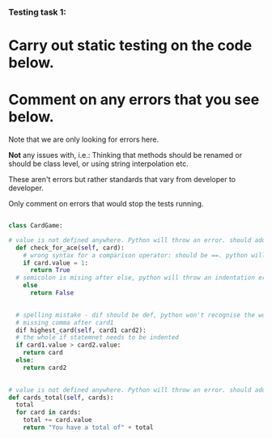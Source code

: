 ### Testing task 1:

# Carry out static testing on the code below.
# Comment on any errors that you see below.

Note that we are only looking for errors here.

**Not** any issues with, i.e.: 
Thinking that methods should be renamed or should be class level, or using string interpolation etc. 

These aren't errors but rather standards that vary from developer to developer. 

Only comment on errors that would stop the tests running.

```python

class CardGame:

# value is not defined anywhere. Python will throw an error. should add value as a parameter, unless it is defined in the class Card
  def check_for_ace(self, card):
    # wrong syntax for a comparison operator: should be ==. python will throw an indentation error
    if card.value = 1:
      return True
  # semicolon is mising after else, python will throw an indentation error
    else
      return False
   

  # spelling mistake - dif should be def, python won't recognise the word and won't run the function
  # missing comma after card1
  dif highest_card(self, card1 card2):
  # the whole if statemnet needs to be indented
  if card1.value > card2.value:
    return card
  else:
    return card2
  

# value is not defined anywhere. Python will throw an error. should add value as a parameter, unless it is defined in the class Card
def cards_total(self, cards):
  total
  for card in cards:
    total += card.value
    return "You have a total of" + total
  
```

